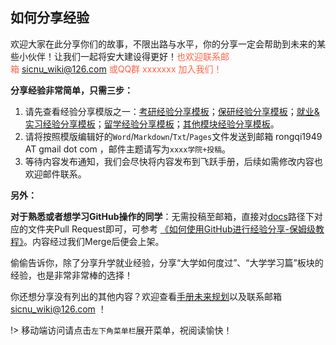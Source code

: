 ## 如何分享经验

欢迎大家在此分享你们的故事，不限出路与水平，你的分享一定会帮助到未来的某些小伙伴！让我们一起将安大建设得更好！<font color="ff6347">也欢迎联系邮箱 sicnu_wiki@126.com 或QQ群 xxxxxxx 加入我们！</font>

**分享经验非常简单，只需三步：**

1. 请先查看经验分享模版之一：[考研经验分享模板](升学就业篇/经验分享模板-考研.md)；[保研经验分享模板](升学就业篇/经验分享模板-保研.md)；[就业&实习经验分享模板](升学就业篇/经验分享模板-就业.md)；[留学经验分享模板](升学就业篇/经验分享模板-留学.md)；[其他模块经验分享模板](升学就业篇/经验分享模板-其他.md)。
2. 请将按照模版编辑好的`Word`/`Markdown`/`Txt`/`Pages`文件发送到邮箱 rongqi1949 AT gmail dot com ，邮件主题请写为`xxxx学院+投稿`。
3. 等待内容发布通知，我们会尽快将内容发布到飞跃手册，后续如需修改内容也欢迎邮件联系。

**另外：**

**对于熟悉或者想学习GitHub操作的同学**：无需投稿至邮箱，直接对[docs](https://github.com/SICNU-Application/wiki-SICNU/tree/master/docs)路径下对应的文件夹Pull Request即可，可参考 [《如何使用GitHub进行经验分享-保姆级教程》](如何使用GitHub进行经验分享.md)。内容经过我们Merge后便会上架。

偷偷告诉你，除了分享升学就业经验，分享“大学如何度过”、“大学学习篇”板块的经验，也是非常非常棒的选择！

你还想分享没有列出的其他内容？欢迎查看[手册未来规划](前言/future.md)以及联系邮箱 sicnu_wiki@126.com ！

!> 移动端访问请点击`左下角菜单栏`展开菜单，祝阅读愉快！